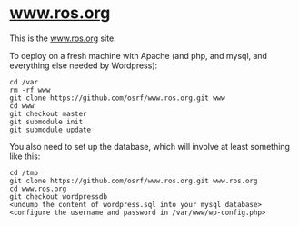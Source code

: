 www.ros.org
===========

This is the www.ros.org site.

To deploy on a fresh machine with Apache (and php, and mysql, and everything else needed by Wordpress):

    cd /var
    rm -rf www
    git clone https://github.com/osrf/www.ros.org.git www
    cd www
    git checkout master
    git submodule init
    git submodule update
    
You also need to set up the database, which will involve at least something like this:

    cd /tmp
    git clone https://github.com/osrf/www.ros.org.git www.ros.org
    cd www.ros.org
    git checkout wordpressdb
    <undump the content of wordpress.sql into your mysql database>
    <configure the username and password in /var/www/wp-config.php>
